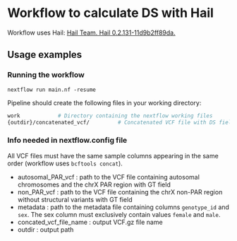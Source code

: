 # Workflow to calculate DS with Hail

Workflow uses Hail: [Hail Team. Hail 0.2.131-11d9b2ff89da.](https://github.com/hail-is/hail/releases/tag/0.2.131) 


## Usage examples

###  Running the workflow

```
nextflow run main.nf -resume
```

Pipeline should create the following files in your working directory:

```bash
work            # Directory containing the nextflow working files
{outdir}/concatenated_vcf/         # Concatenated VCF file with DS field 
```


###  Info needed in nextflow.config file

All VCF files must have the same sample columns appearing in the same order (workflow uses `bcftools concat`).

* autosomal_PAR_vcf : path to the VCF file containing autosomal chromosomes and the chrX PAR region with GT field
* non_PAR_vcf : path to the VCF file containing the chrX non-PAR region without structural variants with GT field
* metadata : path to the metadata file containing columns `genotype_id` and `sex`. The sex column must exclusively contain values `female` and `male`.
* concated_vcf_file_name : output VCF.gz file name
* outdir : output path
